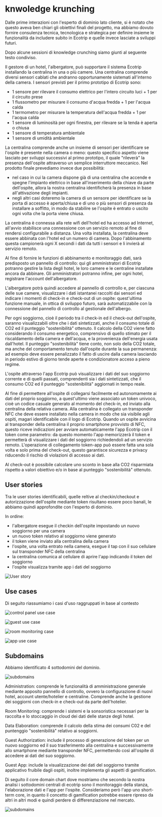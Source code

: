 # knwoledge krunching

Dalle prime interazioni con l'esperto di dominio lato cliente, si è notato che
questo aveva ben chiari gli obiettivi finali del progetto, ma abbiamo dovuto
fornire consulenza tecnica, tecnologica e strategica per definire insieme le
funzionalità da includere subito in Ecotrip e quelle invece lasciate a sviluppi
futuri.

Dopo alcune sessioni di knowledge crunching siamo giunti al seguente testo
condiviso.

Il gestore di un hotel, l'albergatore, può supportare il sistema Ecotrip
installando la centralina in una o più camere. Una centralina comprende diversi
sensori cablati che andranno opportunamente sistemati all'interno della camera.
I sensori previsti per il primo prototipo di Ecotrip sono:

- 1 sensore per rilevare il consumo elettrico per l'intero circuito luci + 1 per
  il circuito prese
- 1 flussometro per misurare il consumo d'acqua fredda + 1 per l'acqua calda
- 1 termometro per misurare la temperatura dell'acqua fredda + 1 per l'acqua
  calda
- 1 sensore di luminosità per ogni finestra, per rilevare se la tenda è aperta o
  chiusa
- 1 sensore di temperatura ambientale
- 1 sensore di umidità ambientale

La centralina comprende anche un insieme di sensori per identificare se l'ospite
è presente nella camera o meno: questo specifico aspetto viene lasciato per
sviluppi successivi al primo prototipo, il quale "rileverà" la presenza
dell'ospite attraverso un semplice interruttore meccanico. Nel prodotto finale
prevediamo invece due possibilità:

- nel caso in cui la camera dispone già di una centralina che accende e spegne
  l'impianto elettrico in base all'inserimento della chiave da parte
  dell'ospite, allora la nostra centralina identificherà la presenza in base
  all'attivazione degli impianti.
- negli altri casi doteremo la camera di un sensore per identificare se la porta
  di accesso è aperta/chiusa e di uno o più sensori di presenza da installare a
  soffitto, in modo da stabilire se l'ospite è entrato o uscito ogni volta che
  la porta viene chiusa.

La centralina è connessa alla rete wifi dell'hotel ed ha accesso ad Internet,
all'avvio stabilisce una connessione con un servizio remoto al fine di rendersi
configurabile a distanza. Una volta installata, la centralina deve essere
abbinata con l'hotel ed un numero di camera. Dopo l'abbinamento questa
campionerà ogni X secondi i dati da tutti i sensori e li invierà al servizio
remoto.

Al fine di fornire le funzioni di abbinamento e monitoraggio dati, sarà
predisposto un pannello di controllo: qui gli amministratori di Ecotrip potranno
gestire la lista degli hotel, le loro camere e le centraline installate ancora
da abbinare. Gli amministratori potranno infine, per ogni hotel, registrare
l'account dell'albergatore.

L'albergatore potrà quindi accedere al pannello di controllo e, per ciascuna
delle sue camere, visualizzare i dati istantanei raccolti dai sensori ed
indicare i momenti di check-in e check-out di un ospite: quest'ultima funzione
manuale, in ottica di sviluppo futuro, sarà automatizzabile con la connessione
del pannello di controllo al gestionale dell'albergo.

Per ogni soggiorno, cioè il periodo tra il check-in ed il check-out dell'ospite,
saranno visualizzabili oltre che i dati sintetizzati, anche il consumo totale di
CO2 ed il punteggio "sostenibilità" ottenuto. Il calcolo della CO2 viene fatto
considerando il consumo energetico, comprensivo di quello stimato per il
riscaldamento della camera e dell'acqua, e la provenienza dell'energia usata
dall'hotel. Il punteggio "sostenibilità" tiene conto, non solo della CO2 totale,
ma anche del comportamento tenuto dall'ospite durante la sua permanenza: ad
esempio deve essere penalizzato il fatto di uscire dalla camera lasciando in
periodo estivo di giorno tende aperte e condizionatore acceso a pieno regime.

L'ospite attraverso l'app Ecotrip può visualizzare i dati del suo soggiorno
corrente e di quelli passati, comprendenti sia i dati sintetizzati, che il
consumo CO2 ed il punteggio "sostenibilità" aggiornati in tempo reale.

Al fine di permettere all'ospite di collegarsi facilmente ed autonomamente ai
dati del proprio soggiorno, a quest'ultimo viene associato un token univoco,
cioè un codice casuale generato al momento del check-in, ed inviato alla
centralina della relativa camera. Alla centralina è collegato un transponder NFC
che deve essere installato nella camera in modo che sia visibile agli ospiti,
magari identificabile con il logo di Ecotrip. Quando un ospite avvicina al
transponder della centralina il proprio smartphone provvisto di NFC, questo
riceve indicazioni per avviare automaticamente l'app Ecotrip con il token come
parametro: da questo momento l'app memorizzerà il token e permetterà di
visualizzare i dati del soggiorno richiedendoli ad un servizio remoto.
L'operazione di collegamento token-app può essere fatta una sola volta e solo
prima del check-out, questo garantisce sicurezza e privacy riducendo il rischio
di violazioni di accesso ai dati.

Al check-out è possibile calcolare uno sconto in base alla CO2 risparmiata
rispetto a valori obiettivo e/o in base al punteggio "sostenibilità" ottenuto.

## User stories

Tra le user stories identificabili, quelle reltive al checkin/checkout e
autorizzazione dell'ospite mediante token risultano essere poco banali, le
abbiamo quindi approfondite con l'esperto di dominio.

In ordine:

- l'albergatore esegue il checkin dell'ospite impostando un nuovo soggiorno per
  una camera
- un nuovo token relativo al soggiorno viene generato
- il token viene inviato alla centralina della camera
- l'ospite, una volta entrato nella camera, esegue il tap con il suo cellulare
  sul transponder NFC della centralina
- la centralina comunica al cellulare di aprire l'app indicando il token del
  soggiorno
- l'ospite visualizza tramite app i dati del soggiorno

![User story](./images/guest-authorization-story.svg)

## Use cases

Di seguito riassumiamo i casi d'uso raggruppati in base al contesto

![control panel use case](./images/control-panel-use-case.svg)

![guest use case](./images/guest-authorization-use-case.svg)

![room monitoring case](./images/room-monitoring-use-case.svg)

![app use case](./images/app-use-case.svg)

## Subdomains

Abbiamo identificato 4 sottodomini del dominio.

![subdomains](./images/subdomains.png)

Administration: comprende le funzionalità di amministrazione generale mediante
apposito pannello di controllo, ovvero la configurazione di nuovi hotel, account
utente/hotelier e centraline. Comprende anche la gestione dei soggiorni con
check-in e check-out da parte dell'hotelier.

Room Monitoring: comprende i sistemi e la sonsoristica necessari per la raccolta
e lo stoccaggio in cloud dei dati delle stanze degli hotel.

Data Elaboration: comprende il calcolo della stima dei consumi C02 e del
puntenggio "sostenibilità" relativo ai soggiorni.

Guest Authorization: include il processo di generazione del token per un nuovo
soggiorno ed il suo trasferimento alla centralina e successivamente allo
smartphone mediante transponder NFC, permettendo così all'ospite di accedere ai
dati del suo soggiorno.

Guest App: include la visualizzazione dei dati del soggiorno tramite applicativo
fruibile dagli ospiti, inoltre implementa gli aspetti di gamification.

Di seguito il core domain chart dove mostriamo che secondo la nostra analisi i
sottodomini centrali di ecotrip sono il monitoraggio della stanza,
l'elaborazione dati e l'app per l'ospite. Consideriamo però l'app uno short-term
core, in quanto il concetto di gamification potrebbe essere ripreso da altri in
altri modi e quindi perdere di differenziazione nel mercato.

![subdomains](./images/core-domain-chart.png)
